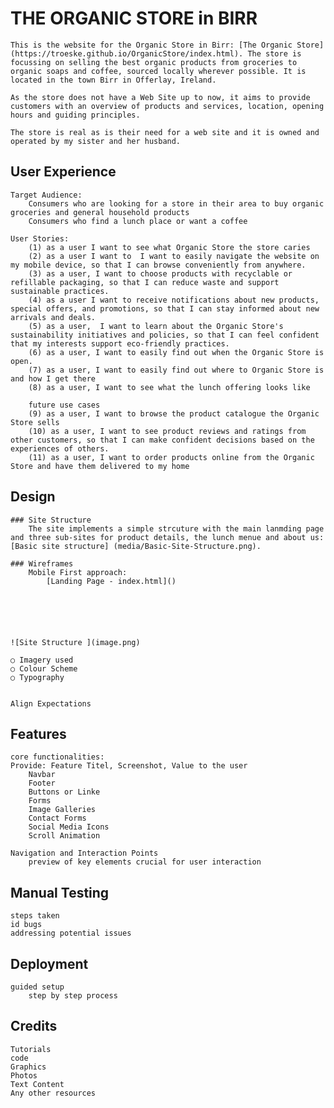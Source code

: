 # THE ORGANIC STORE in BIRR
    This is the website for the Organic Store in Birr: [The Organic Store] (https://troeske.github.io/OrganicStore/index.html). The store is focussing on selling the best organic products from groceries to organic soaps and coffee, sourced locally wherever possible. It is located in the town Birr in Offerlay, Ireland.  
    
    As the store does not have a Web Site up to now, it aims to provide customers with an overview of products and services, location, opening hours and guiding principles. 
    
    The store is real as is their need for a web site and it is owned and operated by my sister and her husband.   

## User Experience

    Target Audience:
        Consumers who are looking for a store in their area to buy organic groceries and general household products
        Consumers who find a lunch place or want a coffee

    User Stories:
        (1) as a user I want to see what Organic Store the store caries 
        (2) as a user I want to  I want to easily navigate the website on my mobile device, so that I can browse conveniently from anywhere.
        (3) as a user, I want to choose products with recyclable or refillable packaging, so that I can reduce waste and support sustainable practices.
        (4) as a user I want to receive notifications about new products, special offers, and promotions, so that I can stay informed about new arrivals and deals.
        (5) as a user,  I want to learn about the Organic Store's sustainability initiatives and policies, so that I can feel confident that my interests support eco-friendly practices.
        (6) as a user, I want to easily find out when the Organic Store is open.
        (7) as a user, I want to easily find out where to Organic Store is and how I get there
        (8) as a user, I want to see what the lunch offering looks like
        
        future use cases
        (9) as a user, I want to browse the product catalogue the Organic Store sells
        (10) as a user, I want to see product reviews and ratings from other customers, so that I can make confident decisions based on the experiences of others.
        (11) as a user, I want to order products online from the Organic Store and have them delivered to my home


## Design
    ### Site Structure
        The site implements a simple strcuture with the main lanmding page and three sub-sites for product details, the lunch menue and about us: [Basic site structure] (media/Basic-Site-Structure.png). 

    ### Wireframes
        Mobile First approach:
            [Landing Page - index.html]()
            





    ![Site Structure ](image.png)
    
    ○ Imagery used
    ○ Colour Scheme
    ○ Typography


    Align Expectations

## Features
    core functionalities:
    Provide: Feature Titel, Screenshot, Value to the user
        Navbar
        Footer
        Buttons or Linke
        Forms
        Image Galleries
        Contact Forms
        Social Media Icons
        Scroll Animation
    
    Navigation and Interaction Points
        preview of key elements crucial for user interaction

## Manual Testing
    steps taken
    id bugs
    addressing potential issues

## Deployment
    guided setup
        step by step process

## Credits
    Tutorials
    code
    Graphics
    Photos
    Text Content
    Any other resources

## 
